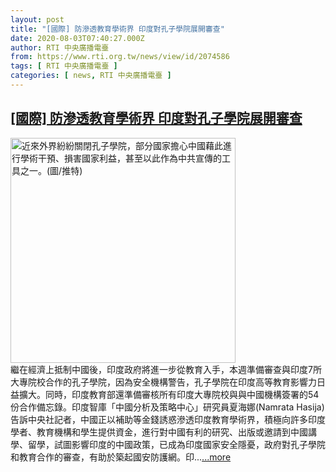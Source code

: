 ```yaml
---
layout: post
title: "[國際] 防滲透教育學術界 印度對孔子學院展開審查"
date: 2020-08-03T07:40:27.000Z
author: RTI 中央廣播電臺
from: https://www.rti.org.tw/news/view/id/2074586
tags: [ RTI 中央廣播電臺 ]
categories: [ news, RTI 中央廣播電臺 ]
---
```

<!--1596440427000-->
[[國際] 防滲透教育學術界 印度對孔子學院展開審查](https://www.rti.org.tw/news/view/id/2074586)
------

<div>
<img src="https://static.rti.org.tw/assets/thumbnails/2020/05/08/afbf46710bec6ba53f25a23e3739c707.jpg" width="360" alt="近來外界紛紛關閉孔子學院，部分國家擔心中國藉此進行學術干預、損害國家利益，甚至以此作為中共宣傳的工具之一。(圖/推特)" title="近來外界紛紛關閉孔子學院，部分國家擔心中國藉此進行學術干預、損害國家利益，甚至以此作為中共宣傳的工具之一。(圖/推特)"><br>繼在經濟上抵制中國後，印度政府將進一步從教育入手，本週準備審查與印度7所大專院校合作的孔子學院，因為安全機構警告，孔子學院在印度高等教育影響力日益擴大。同時，印度教育部還準備審核所有印度大專院校與與中國機構簽署的54份合作備忘錄。印度智庫「中國分析及策略中心」研究員夏海娜(Namrata Hasija)告訴中央社記者，中國正以補助等金錢誘惑滲透印度教育學術界，積極向許多印度學者、教育機構和學生提供資金，進行對中國有利的研究、出版或邀請到中國講學、留學，試圖影響印度的中國政策，已成為印度國家安全隱憂，政府對孔子學院和教育合作的審查，有助於築起國安防護網。印...<a target="_blank" href="https://www.rti.org.tw/news/view/id/2074586">...more</a>
</div>
